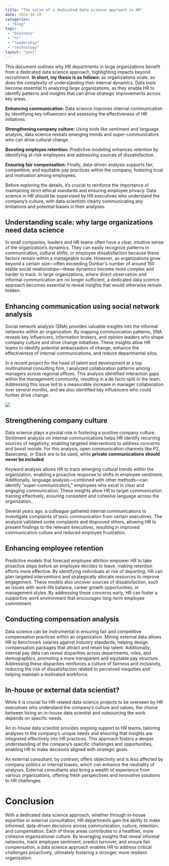 ```yaml
---
title: "The value of a dedicated data science approach in HR"
date: 2024-10-20
categories: 
 - "blog"
tags: 
 - "business"
 - "hr"
 - "leadership"
 - "technology"
layout: "post"
---
```


This document outlines why HR departments in large organizations benefit from a dedicated data science approach, highlighting impacts beyond recruitment. **In short, my thesis is as follows:** as organizations scale, so does the complexity of understanding their internal dynamics. Data tools become essential to analyzing large organizations, as they enable HR to identify patterns and insights that can drive strategic improvements across key areas.

**Enhancing communication:** Data science improves internal communication by identifying key influencers and assessing the effectiveness of HR initiatives.

**Strengthening company culture:** Using tools like sentiment and language analysis, data science reveals emerging trends and super-communicators who can drive cultural change.

**Boosting employee retention:** Predictive modeling enhances retention by identifying at-risk employees and addressing sources of dissatisfaction.

**Ensuring fair compensation:** Finally, data-driven analysis supports fair, competitive, and equitable pay practices within the company, fostering trust and motivation among employees.

Before exploring the details, it’s crucial to reinforce the importance of maintaining strict ethical standards and ensuring employee privacy. Data science in HR should be supervised by HR executives who understand the company’s culture, with data scientists clearly communicating any limitations and potential biases in their analyses.

## Understanding scale: why large organizations need data science

In small companies, leaders and HR teams often have a clear, intuitive sense of the organization’s dynamics. They can easily recognize patterns in communication, cultural shifts, or employee dissatisfaction because these factors remain within a manageable scale. However, as organizations grow beyond a certain size—often exceeding Dunbar's number of around 150 stable social relationships—these dynamics become more complex and harder to track. In large organizations, where direct observation and informal communication are no longer sufficient, a dedicated data science approach becomes essential to reveal insights that would otherwise remain hidden.

## Enhancing communication using social network analysis

Social network analysis (SNA) provides valuable insights into the informal networks within an organization. By mapping communication patterns, SNA reveals key influencers, information brokers, and opinion leaders who shape company culture and drive change initiatives. These insights allow HR teams to identify potential ambassadors of change, enhance the effectiveness of internal communications, and reduce departmental silos.

In a recent project for the head of talent and development at a top multinational consulting firm, I analyzed collaboration patterns among managers across regional offices. This analysis identified interaction gaps within the management community, resulting in a de facto split in the team. Addressing this issue led to a measurable increase in manager collaboration over several months, and we also identified key influencers who could further drive change.

![](https://lh7-rt.googleusercontent.com/docsz/AD_4nXexocsPYf2wgscicDzIQOvUaQSkSz83r6X5BdUyVzUlXLqLm5TcV5sDMhLFAzUgr_kipQ2rKqCG5D1VGm1j-EKkpFIfeqLngt7hr2fd2CFlvsbGIFqHgiZElS72Y8wO5dkJgJKOMRpDgEZRRJ7hcoAoJnvG?key=-AsVLu8YUBcNA9dMr7Svvw)

## Strengthening company culture

Data science plays a pivotal role in fostering a positive company culture. Sentiment analysis on internal communications helps HR identify recurring sources of negativity, enabling targeted interventions to address concerns and boost morale. For this analysis, open communication channels like P2, Basecamp, or Slack are to be used, while **private communications should never be included**.

Keyword analysis allows HR to track emerging cultural trends within the organization, enabling a proactive response to shifts in employee sentiment. Additionally, language analysis—combined with other methods—can identify “super-communicators,” employees who excel in clear and engaging communication. These insights allow HR to target communication training effectively, ensuring consistent and cohesive language across the organization.

Several years ago, a colleague gathered internal communications to investigate complaints of toxic communication from certain executives. The analysis validated some complaints and disproved others, allowing HR to present findings to the relevant executives, resulting in improved communication culture and reduced employee frustration.

## Enhancing employee retention

Predictive models that forecast employee attrition empower HR to take proactive steps before an employee decides to leave, making retention efforts more effective. By identifying individuals at risk of departing, HR can plan targeted interventions and strategically allocate resources to improve engagement. These models also uncover sources of dissatisfaction, such as issues with work-life balance, career growth opportunities, or management styles. By addressing these concerns early, HR can foster a supportive work environment that encourages long-term employee commitment.

## Conducting compensation analysis

Data science can be instrumental in ensuring fair and competitive compensation practices within an organization. Mining external data allows HR to benchmark salaries against industry standards, helping design compensation packages that attract and retain top talent. Additionally, internal pay data can reveal disparities across departments, roles, and demographics, promoting a more transparent and equitable pay structure. Addressing these disparities reinforces a culture of fairness and inclusivity, reducing the risk of dissatisfaction related to perceived inequities and helping maintain a motivated workforce.

## In-house or external data scientist?

While it is crucial for HR-related data science projects to be overseen by HR executives who understand the company’s culture and values, the choice between hiring an in-house data scientist and outsourcing the work depends on specific needs.

An in-house data scientist provides ongoing support to HR teams, tailoring analyses to the company’s unique needs and ensuring that insights are integrated effectively into HR practices. This approach fosters a deeper understanding of the company’s specific challenges and opportunities, enabling HR to make decisions aligned with strategic goals.

An external consultant, by contrast, offers objectivity and is less affected by company politics or internal biases, which can enhance the neutrality of analyses. External consultants also bring a wealth of experience from various organizations, offering fresh perspectives and innovative solutions to HR challenges.

# Conclusion

With a dedicated data science approach, whether through in-house expertise or external consultation, HR departments gain the ability to make informed, data-driven decisions across communication, culture, retention, and compensation. Each of these areas contributes to a healthier, more cohesive organizational culture. By leveraging insights that reveal informal networks, track employee sentiment, predict turnover, and ensure fair compensation, a data science approach enables HR to address critical challenges proactively, ultimately fostering a stronger, more resilient organization.
